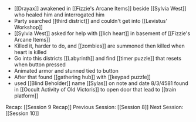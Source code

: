 - [[Drayax]] awakened in [[Fizzie's Arcane Items]] beside [[Sylvia West]] who healed him and interrogated him
- Party searched [[third district]] and couldn't get into [[Levistus' Workshop]]
- [[Sylvia West]] asked for help with [[lich heart]] in basement of [[Fizzie's Arcane Items]]
- Killed it, harder to do, and [[zombies]] are summoned then killed when heart is killed
- Go into this districts [[Labyrinth]] and find [[timer puzzle]] that resets when button pressed
- Animated armor and stunned tied to button
- After that found [[gathering hub]] with [[keypad puzzle]] 
- used [[Blind Beholder]] name [[Sylas]] on note and date 8/3/4581 found in [[Occult Activity of Old Victoris]] to open door that lead to [[train platform]]

Recap: [[Session 9 Recap]]
Previous Session: [[Session 8]]
Next Session: [[Session 10]]